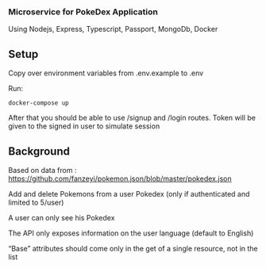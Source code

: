 ### Microservice for PokeDex Application

Using Nodejs, Express, Typescript, Passport, MongoDb, Docker

## Setup

Copy over environment variables from .env.example to .env

Run:

`docker-compose up`

After that you should be able to use /signup and /login routes. Token will be given to the signed in user to simulate session

## Background

Based on data from :  https://github.com/fanzeyi/pokemon.json/blob/master/pokedex.json

Add and delete Pokemons from a user Pokedex (only if authenticated and limited to 5/user)

A user can only see his Pokedex

The API only exposes information on the user language (default to English)

“Base” attributes should come only in the get of a single resource, not in the list